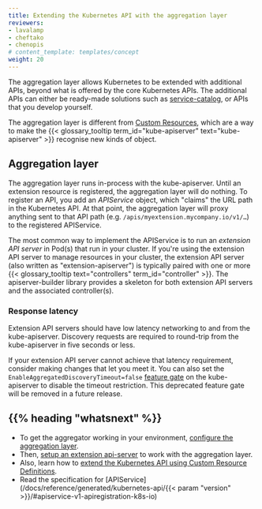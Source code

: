 ```yaml
---
title: Extending the Kubernetes API with the aggregation layer
reviewers:
- lavalamp
- cheftako
- chenopis
# content_template: templates/concept
weight: 20
---
```


<!-- overview -->

The aggregation layer allows Kubernetes to be extended with additional APIs, beyond what is offered by the core Kubernetes APIs.
The additional APIs can either be ready-made solutions such as [service-catalog](/docs/concepts/extend-kubernetes/service-catalog/), or APIs that you develop yourself.

The aggregation layer is different from [Custom Resources](/docs/concepts/extend-kubernetes/api-extension/custom-resources/), which are a way to make the {{< glossary_tooltip term_id="kube-apiserver" text="kube-apiserver" >}} recognise new kinds of object.



<!-- body -->

## Aggregation layer

The aggregation layer runs in-process with the kube-apiserver. Until an extension resource is registered, the aggregation layer will do nothing. To register an API, you add an _APIService_ object, which "claims" the URL path in the Kubernetes API. At that point, the aggregation layer will proxy anything sent to that API path (e.g. `/apis/myextension.mycompany.io/v1/…`) to the registered APIService.

The most common way to implement the APIService is to run an *extension API server* in Pod(s) that run in your cluster. If you're using the extension API server to manage resources in your cluster, the extension API server (also written as "extension-apiserver") is typically paired with one or more {{< glossary_tooltip text="controllers" term_id="controller" >}}. The apiserver-builder library provides a skeleton for both extension API servers and the associated controller(s).

### Response latency

Extension API servers should have low latency networking to and from the kube-apiserver.
Discovery requests are required to round-trip from the kube-apiserver in five seconds or less.

If your extension API server cannot achieve that latency requirement, consider making changes that let you meet it. You can also set the
`EnableAggregatedDiscoveryTimeout=false` [feature gate](/docs/reference/command-line-tools-reference/feature-gates/) on the kube-apiserver
to disable the timeout restriction. This deprecated feature gate will be removed in a future release.



## {{% heading "whatsnext" %}}


* To get the aggregator working in your environment, [configure the aggregation layer](/docs/tasks/access-kubernetes-api/configure-aggregation-layer/).
* Then, [setup an extension api-server](/docs/tasks/access-kubernetes-api/setup-extension-api-server/) to work with the aggregation layer.
* Also, learn how to [extend the Kubernetes API using Custom Resource Definitions](/docs/tasks/access-kubernetes-api/extend-api-custom-resource-definitions/).
* Read the specification for [APIService](/docs/reference/generated/kubernetes-api/{{< param "version" >}}/#apiservice-v1-apiregistration-k8s-io)


